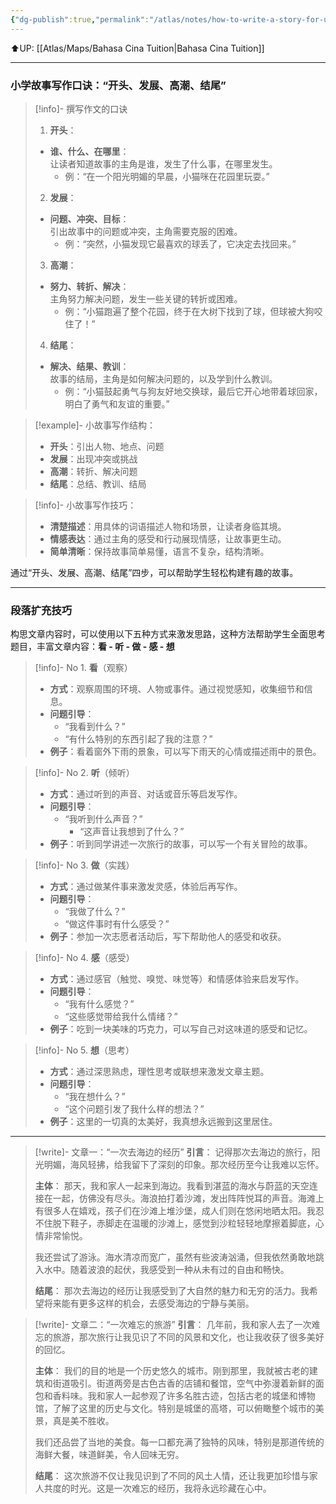```yaml
---
{"dg-publish":true,"permalink":"/atlas/notes/how-to-write-a-story-for-uasa-chinese-essay-questions/"}
---
```


⬆️UP: [[Atlas/Maps/Bahasa Cina Tuition\|Bahasa Cina Tuition]]

---
### 小学故事写作口诀：**“开头、发展、高潮、结尾”**

> [!info]- 撰写作文的口诀
> 1. **开头**：  
> 	- **谁、什么、在哪里**：  
> 		让读者知道故事的主角是谁，发生了什么事，在哪里发生。
>      - 例：“在一个阳光明媚的早晨，小猫咪在花园里玩耍。”
> 
> 2. **发展**：  
> 	- **问题、冲突、目标**：  
> 	 引出故事中的问题或冲突，主角需要克服的困难。
>     - 例：“突然，小猫发现它最喜欢的球丢了，它决定去找回来。”
> 
> 3. **高潮**：  
> - **努力、转折、解决**：  
>      主角努力解决问题，发生一些关键的转折或困难。
>      - 例：“小猫跑遍了整个花园，终于在大树下找到了球，但球被大狗咬住了！”
> 
> 4. **结尾**：  
> - **解决、结果、教训**：  
>     故事的结局，主角是如何解决问题的，以及学到什么教训。
>      - 例：“小猫鼓起勇气与狗友好地交换球，最后它开心地带着球回家，明白了勇气和友谊的重要。”

> [!example]- 小故事写作结构：
> - **开头**：引出人物、地点、问题
> - **发展**：出现冲突或挑战
> - **高潮**：转折、解决问题
> - **结尾**：总结、教训、结局

> [!info]- 小故事写作技巧：
> - **清楚描述**：用具体的词语描述人物和场景，让读者身临其境。
> - **情感表达**：通过主角的感受和行动展现情感，让故事更生动。
> - **简单清晰**：保持故事简单易懂，语言不复杂，结构清晰。

通过“开头、发展、高潮、结尾”四步，可以帮助学生轻松构建有趣的故事。

---

### 段落扩充技巧

构思文章内容时，可以使用以下五种方式来激发思路，这种方法帮助学生全面思考题目，丰富文章内容：**看 - 听 - 做 - 感 - 想**

> [!info]- No 1. **看**（观察）  
> - **方式**：观察周围的环境、人物或事件。通过视觉感知，收集细节和信息。
> - **问题引导**：
>      - “我看到什么？”  
>      - “有什么特别的东西引起了我的注意？”  
> - **例子**：看着窗外下雨的景象，可以写下雨天的心情或描述雨中的景色。

> [!info]- No 2. **听**（倾听）  
> - **方式**：通过听到的声音、对话或音乐等启发写作。
> - **问题引导**：
> 	- “我听到什么声音？”  
>      - “这声音让我想到了什么？”  
> - **例子**：听到同学讲述一次旅行的故事，可以写一个有关冒险的故事。

> [!info]- No 3. **做**（实践）  
> - **方式**：通过做某件事来激发灵感，体验后再写作。
> - **问题引导**：
>      - “我做了什么？”  
>      - “做这件事时有什么感受？”  
> - **例子**：参加一次志愿者活动后，写下帮助他人的感受和收获。

> [!info]- No 4. **感**（感受）  
> - **方式**：通过感官（触觉、嗅觉、味觉等）和情感体验来启发写作。
> - **问题引导**：
> 	- “我有什么感觉？”  
> 	 - “这些感觉带给我什么情绪？”  
> - **例子**：吃到一块美味的巧克力，可以写自己对这味道的感受和记忆。

> [!info]- No 5. **想**（思考）  
> - **方式**：通过深思熟虑，理性思考或联想来激发文章主题。
> - **问题引导**：
> 	- “我在想什么？”  
> 	- “这个问题引发了我什么样的想法？”  
> - **例子**：这里的一切真的太美好，我真想永远搬到这里居住。

---

> [!write]- 文章一：“一次去海边的经历”
> **引言**：
> 记得那次去海边的旅行，阳光明媚，海风轻拂，给我留下了深刻的印象。那次经历至今让我难以忘怀。
> 
> **主体**：
> 那天，我和家人一起来到海边。我看到湛蓝的海水与蔚蓝的天空连接在一起，仿佛没有尽头。海浪拍打着沙滩，发出阵阵悦耳的声音。海滩上有很多人在嬉戏，孩子们在沙滩上堆沙堡，成人们则在悠闲地晒太阳。我忍不住脱下鞋子，赤脚走在温暖的沙滩上，感觉到沙粒轻轻地摩擦着脚底，心情非常愉悦。
> 
> 我还尝试了游泳。海水清凉而宽广，虽然有些波涛汹涌，但我依然勇敢地跳入水中。随着波浪的起伏，我感受到一种从未有过的自由和畅快。
> 
> **结尾**：
> 那次去海边的经历让我感受到了大自然的魅力和无穷的活力。我希望将来能有更多这样的机会，去感受海边的宁静与美丽。

> [!write]- 文章二：“一次难忘的旅游”
> **引言**：
> 几年前，我和家人去了一次难忘的旅游，那次旅行让我见识了不同的风景和文化，也让我收获了很多美好的回忆。
> 
> **主体**：
> 我们的目的地是一个历史悠久的城市。刚到那里，我就被古老的建筑和街道吸引。街道两旁是古色古香的店铺和餐馆，空气中弥漫着新鲜的面包和香料味。我和家人一起参观了许多名胜古迹，包括古老的城堡和博物馆，了解了这里的历史与文化。特别是城堡的高塔，可以俯瞰整个城市的美景，真是美不胜收。
> 
> 我们还品尝了当地的美食。每一口都充满了独特的风味，特别是那道传统的海鲜大餐，味道鲜美，令人回味无穷。
> 
> **结尾**：
> 这次旅游不仅让我见识到了不同的风土人情，还让我更加珍惜与家人共度的时光。这是一次难忘的经历，我将永远珍藏在心中。
